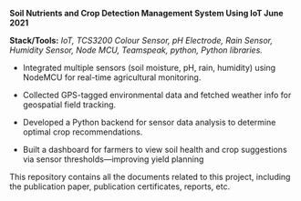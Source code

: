 **Soil Nutrients and Crop Detection Management System Using IoT June 2021**

**Stack/Tools:** *IoT, TCS3200 Colour Sensor, pH Electrode, Rain Sensor, Humidity Sensor, Node MCU, Teamspeak, python,
Python libraries.*

* Integrated multiple sensors (soil moisture, pH, rain, humidity) using NodeMCU for real-time agricultural monitoring.
  
* Collected GPS-tagged environmental data and fetched weather info for geospatial field tracking.

* Developed a Python backend for sensor data analysis to determine optimal crop recommendations.

* Built a dashboard for farmers to view soil health and crop suggestions via sensor thresholds—improving yield planning


This repository contains all the documents related to this project, including the publication paper, publication certificates, reports, etc.
